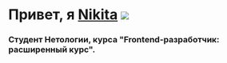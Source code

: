# Привет, я [Nikita](https://github.com/nimbaya/) ![](https://github.com/blackcater/blackcater/raw/main/images/Hi.gif) 
### Студент Нетологии, курса "Frontend-разработчик: расширенный курс".